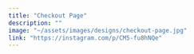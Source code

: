 ```yaml
---
title: "Checkout Page"
description: ""
image: "~/assets/images/designs/checkout-page.jpg"
link: "https://instagram.com/p/CM5-fu8hNQe"
---
```

